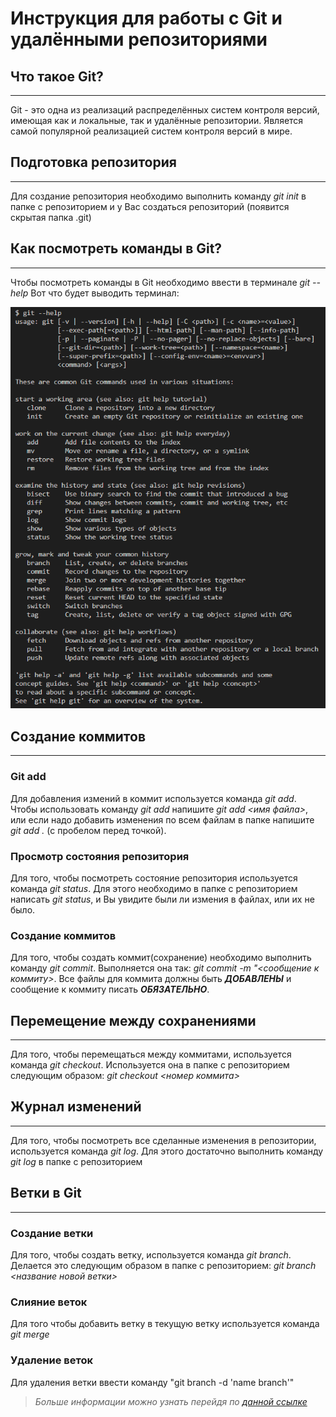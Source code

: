 # **Инструкция для работы с Git и удалёнными репозиториями**

## Что такое Git?
---
Git - это одна из реализаций распределённых систем контроля версий, имеющая как и локальные, так и удалённые репозитории. Является самой популярной реализацией систем контроля версий в мире.

## Подготовка репозитория
---
Для создание репозитория необходимо выполнить команду *git init*  в папке с репозиторием и у Вас создаться репозиторий (появится скрытая папка .git)

## Как посмотреть команды в Git?
---

Чтобы посмотреть команды в Git необходимо ввести в терминале *git --help*
Вот что будет выводить терминал:

![Изображение](Images.png)

## Создание коммитов
- - -
### **Git add**
Для добавления измений в коммит используется команда *git add*. Чтобы использовать команду *git add* напишите *git add <имя файла>*, или если надо добавить изменения по всем файлам в папке напишите *git add .* (с пробелом перед точкой).

### **Просмотр состояния репозитория**
Для того, чтобы посмотреть состояние репозитория используется команда *git status*. Для этого необходимо в папке с репозиторием написать *git status*, и Вы увидите были ли измения в файлах, или их не было.

### **Создание коммитов**

Для того, чтобы создать коммит(сохранение) необходимо выполнить команду *git commit*. Выполняется она так: *git commit -m "<сообщение к коммиту>*. Все файлы для коммита должны быть ***ДОБАВЛЕНЫ*** и сообщение к коммиту писать ***ОБЯЗАТЕЛЬНО***.

## Перемещение между сохранениями
- - -
Для того, чтобы перемещаться между коммитами, используется команда *git checkout*. Используется она в папке с репозиторием следующим образом: *git checkout <номер коммита>*

## Журнал изменений
- - -
Для того, чтобы посмoтреть все сделанные изменения в репозитории, используется команда *git log*. Для этого достаточно выполнить команду *git log* в папке с репозиторием

## Ветки в Git
- - -
### **Создание ветки**

Для того, чтобы создать ветку, используется команда *git branch*. Делается это следующим образом в папке с репозиторием: *git branch <название новой ветки>*

### **Слияние веток**

Для того чтобы добавить ветку в текущую ветку используется команда *git merge <name branch>*

### **Удаление веток**

Для удаления ветки ввести команду "git branch -d 'name branch'"

>*Больше информации можно узнать перейдя по [данной ссылке](https://github.com/cyberspacedk/Git-commands "Шпаргалка по консольным командам Git")*
